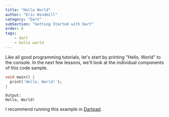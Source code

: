 ```yaml
---
title: "Hello World"
author: "Eric Windmill"
category: "Dart"
subSection: "Getting Started with Dart"
order: 6
tags:
    - dart
    - hello world
---
```


Like all good programming tutorials, let's start by printing "Hello, World" to the console. In
 the next few lessons, we'll look at the individual components of this code sample.

```dart
void main() {
  print('Hello, World!');
}
```

```text
Output:
Hello, World!
```

I recommend running this example in [Dartpad](dartpad.dev).





